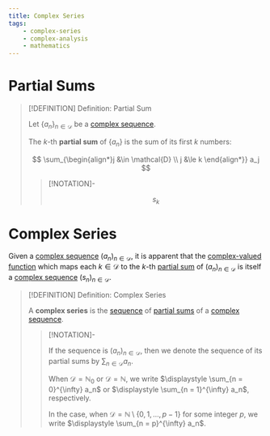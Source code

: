 ```yaml
---
title: Complex Series
tags:
    - complex-series
    - complex-analysis
    - mathematics
---
```


# Partial Sums

>[!DEFINITION] Definition: Partial Sum
>
>Let $\{a_n\}_{n \in \mathcal{D}}$ be a [complex sequence](../Complex%20Sequences/Complex%20Sequences.md). 
>
>The $k$-th **partial sum** of $\{a_n\}$ is the sum of its first $k$ numbers:
>
>$$
>\sum_{\begin{align*}j &\in \mathcal{D} \\ j &\le k \end{align*}} a_j
>$$
>
>>[!NOTATION]-
>>
>>$$
>>s_k
>>$$
>>
>

# Complex Series

Given a [complex sequence](../Complex%20Sequences/Complex%20Sequences.md) $(a_n)_{n \in \mathcal{D}}$, it is apparent that the [complex-valued function](../Complex-Valued%20Functions.md) which maps each $k \in \mathcal{D}$ to the $k$-th [partial sum](Complex%20Series.md#partial%20sums) of $(a_n)_{n \in \mathcal{D}}$ is itself a [complex sequence](../Complex%20Sequences/Complex%20Sequences.md) $(s_n)_{n \in \mathcal{D}}$.

>[!DEFINITION] Definition: Complex Series
>
>A **complex series** is the [sequence](../Complex%20Sequences/Complex%20Sequences.md) of [partial sums](Complex%20Series.md#partial%20sums) of a [complex sequence](../Complex%20Sequences/Complex%20Sequences.md).
>
>>[!NOTATION]-
>>
>>If the sequence is $(a_n)_{n \in \mathcal{D}}$, then we denote the sequence of its partial sums by $\displaystyle \sum_{n \in \mathcal{D}} a_n$. 
>>
>>When $\mathcal{D} = \mathbb{N}_0$ or $\mathcal{D} = \mathbb{N}$, we write $\displaystyle \sum_{n = 0}^{\infty} a_n$ or $\displaystyle \sum_{n = 1}^{\infty} a_n$, respectively.
>>
>>In the case, when $\mathcal{D} = \mathbb{N} \setminus \{0, 1, \dotsc, p - 1\}$ for some integer $p$, we write $\displaystyle \sum_{n = p}^{\infty} a_n$.
>>
>
